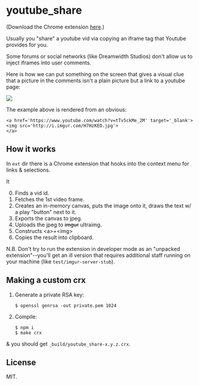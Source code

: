 # youtube_share

(Download the Chrome extension [here](http://gromnitsky.users.sourceforge.net/js/chrome/).)

Usually you "share" a youtube vid via copying an iframe tag that
Youtube provides for you.

Some forums or social networks (like Dreamwidth Studios) don't allow us to
inject iframes into user comments.

Here is how we can put something on the screen that gives a visual
clue that a picture in the comments isn't a plain picture but a link
to a youtube page:

<a href='https://www.youtube.com/watch?v=tTv5ckMe_2M' target='_blank'>
<img src='http://i.imgur.com/H7HzKEO.jpg'>
</a>

The example above is rendered from an obvious:

~~~
<a href='https://www.youtube.com/watch?v=tTv5ckMe_2M' target='_blank'>
<img src='http://i.imgur.com/H7HzKEO.jpg'>
</a>
~~~


## How it works

In `ext` dir there is a Chrome extension that hooks into the
context menu for links & selections.

It

0. Finds a vid id.
1. Fetches the 1st video frame.
2. Creates an in-memory canvas, puts the image onto it, draws the text
   w/ a play "button" next to it.
3. Exports the canvas to jpeg.
4. Uploads the jpeg to ~~imgur~~ ultraimg.
5. Constructs &lt;a&gt;+&lt;img&gt;
6. Copies the result into clipboard.

N.B. Don't try to run the extension in developer mode as an "unpacked
extension"--you'll get an ill version that requires additional staff
running on your machine (like `test/imgur-server-stub`).


## Making a custom crx

1. Generate a private RSA key:

	`$ openssl genrsa -out private.pem 1024`

2. Compile:

	~~~
	$ npm i
	$ make crx
	~~~

& you should get `_build/youtube_share-x.y.z.crx`.


## License

MIT.
